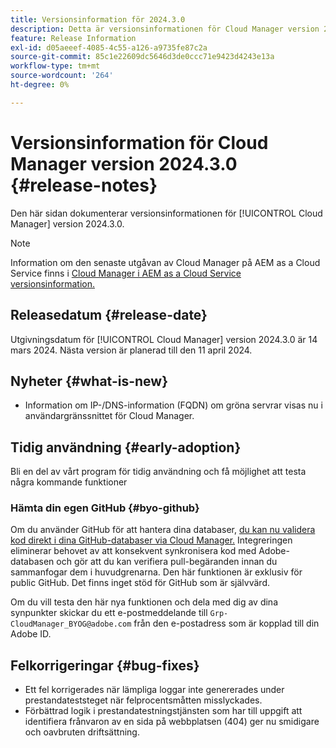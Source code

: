 ```yaml
---
title: Versionsinformation för 2024.3.0
description: Detta är versionsinformationen för Cloud Manager version 2024.3.0.
feature: Release Information
exl-id: d05aeeef-4085-4c55-a126-a9735fe87c2a
source-git-commit: 85c1e22609dc5646d3de0ccc71e9423d4243e13a
workflow-type: tm+mt
source-wordcount: '264'
ht-degree: 0%

---
```



# Versionsinformation för Cloud Manager version 2024.3.0 {#release-notes}

Den här sidan dokumenterar versionsinformationen för [!UICONTROL Cloud Manager] version 2024.3.0.

>[!NOTE]
>
>Information om den senaste utgåvan av Cloud Manager på AEM as a Cloud Service finns i [Cloud Manager i AEM as a Cloud Service versionsinformation.](https://experienceleague.adobe.com/docs/experience-manager-cloud-service/content/implementing/using-cloud-manager/release-notes-cloud-manager/release-notes-cm-current.html)

## Releasedatum {#release-date}

Utgivningsdatum för [!UICONTROL Cloud Manager] version 2024.3.0 är 14 mars 2024. Nästa version är planerad till den 11 april 2024.

## Nyheter {#what-is-new}

* Information om IP-/DNS-information (FQDN) om gröna servrar visas nu i användargränssnittet för Cloud Manager.

## Tidig användning {#early-adoption}

Bli en del av vårt program för tidig användning och få möjlighet att testa några kommande funktioner

### Hämta din egen GitHub {#byo-github}

Om du använder GitHub för att hantera dina databaser, [du kan nu validera kod direkt i dina GitHub-databaser via Cloud Manager.](/help/managing-code/private-repositories.md) Integreringen eliminerar behovet av att konsekvent synkronisera kod med Adobe-databasen och gör att du kan verifiera pull-begäranden innan du sammanfogar dem i huvudgrenarna. Den här funktionen är exklusiv för public GitHub. Det finns inget stöd för GitHub som är självvärd.

Om du vill testa den här nya funktionen och dela med dig av dina synpunkter skickar du ett e-postmeddelande till `Grp-CloudManager_BYOG@adobe.com` från den e-postadress som är kopplad till din Adobe ID.

## Felkorrigeringar {#bug-fixes}

* Ett fel korrigerades när lämpliga loggar inte genererades under prestandateststeget när felprocentsmåtten misslyckades.
* Förbättrad logik i prestandatestningstjänsten som har till uppgift att identifiera frånvaron av en sida på webbplatsen (404) ger nu smidigare och oavbruten driftsättning.
